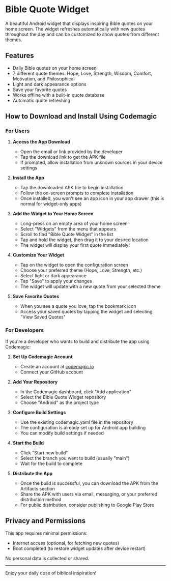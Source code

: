# Bible Quote Widget

A beautiful Android widget that displays inspiring Bible quotes on your home screen. The widget refreshes automatically with new quotes throughout the day and can be customized to show quotes from different themes.

## Features

- Daily Bible quotes on your home screen
- 7 different quote themes: Hope, Love, Strength, Wisdom, Comfort, Motivation, and Philosophical
- Light and dark appearance options
- Save your favorite quotes
- Works offline with a built-in quote database
- Automatic quote refreshing

## How to Download and Install Using Codemagic

### For Users

1. **Access the App Download**
   - Open the email or link provided by the developer
   - Tap the download link to get the APK file
   - If prompted, allow installation from unknown sources in your device settings

2. **Install the App**
   - Tap the downloaded APK file to begin installation
   - Follow the on-screen prompts to complete installation
   - Once installed, you won't see an app icon in your app drawer (this is normal for widget-only apps)

3. **Add the Widget to Your Home Screen**
   - Long-press on an empty area of your home screen
   - Select "Widgets" from the menu that appears
   - Scroll to find "Bible Quote Widget" in the list
   - Tap and hold the widget, then drag it to your desired location
   - The widget will display your first quote immediately!

4. **Customize Your Widget**
   - Tap on the widget to open the configuration screen
   - Choose your preferred theme (Hope, Love, Strength, etc.)
   - Select light or dark appearance
   - Tap "Save" to apply your changes
   - The widget will update with a new quote from your selected theme

5. **Save Favorite Quotes**
   - When you see a quote you love, tap the bookmark icon
   - Access your saved quotes by tapping the widget and selecting "View Saved Quotes"

### For Developers

If you're a developer who wants to build and distribute the app using Codemagic:

1. **Set Up Codemagic Account**
   - Create an account at [codemagic.io](https://codemagic.io )
   - Connect your GitHub account

2. **Add Your Repository**
   - In the Codemagic dashboard, click "Add application"
   - Select the Bible Quote Widget repository
   - Choose "Android" as the project type

3. **Configure Build Settings**
   - Use the existing codemagic.yaml file in the repository
   - The configuration is already set up for Android app building
   - You can modify build settings if needed

4. **Start the Build**
   - Click "Start new build"
   - Select the branch you want to build (usually "main")
   - Wait for the build to complete

5. **Distribute the App**
   - Once the build is successful, you can download the APK from the Artifacts section
   - Share the APK with users via email, messaging, or your preferred distribution method
   - For public distribution, consider publishing to Google Play Store

## Privacy and Permissions

This app requires minimal permissions:
- Internet access (optional, for fetching new quotes)
- Boot completed (to restore widget updates after device restart)

No personal data is collected or shared.

---

Enjoy your daily dose of biblical inspiration!
